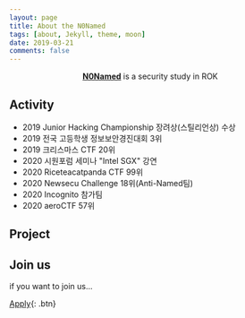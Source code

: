 ```yaml
---
layout: page
title: About the N0Named
tags: [about, Jekyll, theme, moon]
date: 2019-03-21
comments: false
---
```

    
<center><a href="https://n0-named.github.io//"><b>N0Named</b></a> is a security study in ROK</center>

## Activity
* 2019 Junior Hacking Championship 장려상(스틸리언상) 수상
* 2019 전국 고등학생 정보보안경진대회 3위
* 2019 크리스마스 CTF 20위
* 2020 시원포럼 세미나 "Intel SGX" 강연
* 2020 Riceteacatpanda CTF 99위
* 2020 Newsecu Challenge 18위(Anti-Named팀)
* 2020 Incognito 참가팀
* 2020 aeroCTF 57위


## Project



## Join us

if you want to join us...
      
[Apply](https://forms.gle/2jVsCKxA8NitQTE97){: .btn}

